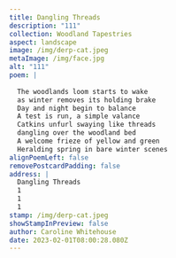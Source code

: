 ```yaml
---
title: Dangling Threads
description: "111"
collection: Woodland Tapestries
aspect: landscape
image: /img/derp-cat.jpeg
metaImage: /img/face.jpg
alt: "111"
poem: |
  
  The woodlands loom starts to wake
  as winter removes its holding brake
  Day and night begin to balance
  A test is run, a simple valance
  Catkins unfurl swaying like threads
  dangling over the woodland bed
  A welcome frieze of yellow and green
  Heralding spring in bare winter scenes
alignPoemLeft: false
removePostcardPadding: false
address: |
  Dangling Threads
  1
  1
  1
stamp: /img/derp-cat.jpeg
showStampInPreview: false
author: Caroline Whitehouse
date: 2023-02-01T08:00:28.080Z
---
```

